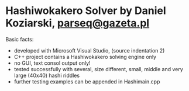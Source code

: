 # Hashiwokakero Solver by Daniel Koziarski, parseq@gazeta.pl

Basic facts:
- developed with Microsoft Visual Studio, (source indentation 2)
- C++ project contains a Hashiwokakero solving engine only
- no GUI, text consol output only!
- tested successfully with several, size different, small, middle and very large (40x40) hashi riddles
- further testing examples can be appended in Hashimain.cpp
